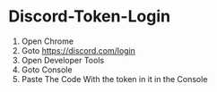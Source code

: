 # Discord-Token-Login

1. Open Chrome
2. Goto https://discord.com/login
3. Open Developer Tools
4. Goto Console 
5. Paste The Code With the token in it in the Console
